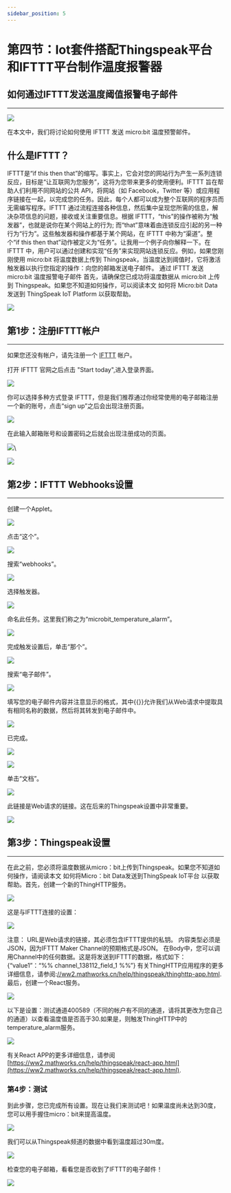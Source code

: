 ```yaml
---
sidebar_position: 5
---
```


# 第四节：Iot套件搭配Thingspeak平台和IFTTT平台制作温度报警器

## 如何通过IFTTT发送温度阈值报警电子邮件
---
![](./images/case_ifttt_01.jpg)



在本文中，我们将讨论如何使用 IFTTT 发送 micro:bit 温度预警邮件。

## 什么是IFTTT？ ##
IFTTT是“if this then that”的缩写。事实上，它会对您的网站行为产生一系列连锁反应，目标是“让互联网为您服务”，这将为您带来更多的使用便利。IFTTT 旨在帮助人们利用不同网站的公共 API，将网站（如 Facebook，Twitter 等）或应用程序链接在一起，以完成您的任务。因此，每个人都可以成为整个互联网的程序员而无需编写程序。IFTTT 通过流程连接各种信息，然后集中呈现您所需的信息，解决杂项信息的问题，接收或关注重要信息。根据 IFTTT，“this”的操作被称为“触发器”，也就是说你在某个网站上的行为; 而“that”意味着由连锁反应引起的另一种行为“行为”。这些触发器和操作都基于某个网站，在 IFTTT 中称为“渠道”。整个“if this then that”动作被定义为“任务”。让我用一个例子向你解释一下。在 IFTTT 中，用户可以通过创建和实现“任务”来实现网站连锁反应。例如，如果您刚刚使用 micro:bit 将温度数据上传到 Thingspeak，当温度达到阈值时，它将激活触发器以执行您指定的操作：向您的邮箱发送电子邮件。
通过 IFTTT 发送 micro:bit 温度报警电子邮件
首先，请确保您已成功将温度数据从 micro:bit 上传到 Thingspeak。如果您不知道如何操作，可以阅读本文 如何将 Micro:bit Data 发送到 ThingSpeak IoT Platform 以获取帮助。

![](./images/case_ifttt_02.png)

## 第1步：注册IFTTT帐户
---
如果您还没有帐户，请先注册一个 [IFTTT](https://ifttt.com/) 帐户。 

打开 IFTTT 官网之后点击 "Start today",进入登录界面。

![](./images/case_ifttt_03.png)

你可以选择多种方式登录 IFTTT，但是我们推荐通过你经常使用的电子邮箱注册一个新的账号，点击“sign up”之后会出现注册页面。

![](./images/case_ifttt_03_1.png)

在此输入邮箱账号和设置密码之后就会出现注册成功的页面。

![](./images/case_ifttt_03_2.png)\



![](./images/case_ifttt_03_3.png)

## 第2步：IFTTT Webhooks设置
---
创建一个Applet。

![](./images/case_ifttt_04.png)

点击“这个”。

![](./images/case_ifttt_05.png)

搜索“webhooks”。

![](./images/case_ifttt_06.png)

选择触发器。

![](./images/case_ifttt_07.png)

命名此任务。这里我们称之为“microbit_temperature_alarm”。

![](./images/case_ifttt_08.png)

完成触发设置后，单击“那个”。

![](./images/case_ifttt_09.png)

搜索“电子邮件”。

![](./images/case_ifttt_10.png)

填写您的电子邮件内容并注意显示的格式，其中{{}}允许我们从Web请求中提取具有相同名称的数据，然后将其转发到电子邮件中。

![](./images/case_ifttt_11.png)

已完成。

![](./images/case_ifttt_12.png)

![](./images/case_ifttt_22.png)

单击“文档”。

![](./images/case_ifttt_13.png)

此链接是Web请求的链接。这在后来的Thingspeak设置中非常重要。


![](./images/case_ifttt_14.png)

## 第3步：Thingspeak设置
---
在此之前，您必须将温度数据从micro：bit上传到Thingspeak。如果您不知道如何操作，请阅读本文 如何将Micro：bit Data发送到ThingSpeak IoT平台 以获取帮助。首先，创建一个新的ThingHTTP服务。

![](./images/case_ifttt_15.png)

这是与IFTTT连接的设置：

 ![](./images/case_ifttt_16.png)

注意：
URL是Web请求的链接，其必须包含IFTTT提供的私钥。
内容类型必须是JSON，因为IFTTT Maker Channel的预期格式是JSON。
在Body中，您可以调用Channel中的任何数据。这是将发送到IFTTT的数据，格式如下：{“value1”：“%% channel_138112_field_1 %%”}
有关ThingHTTP应用程序的更多详细信息，请参阅:[//ww2.mathworks.cn/help/thingspeak/thinghttp-app.html](https://ww2.mathworks.cn/help/thingspeak/thinghttp-app.html). 最后，创建一个React服务。

 ![](./images/case_ifttt_17.png)

以下是设置：测试通道400589（不同的帐户有不同的通道，请将其更改为您自己的通道）以查看温度值是否高于30.如果是，则触发ThingHTTP中的temperature_alarm服务。

 ![](./images/case_ifttt_18.png)

有关React APP的更多详细信息，请参阅 [https://ww2.mathworks.cn/help/thingspeak/react-app.html](https://ww2.mathworks.cn/help/thingspeak/react-app.html).
### 第4步：测试
到此步骤，您已完成所有设置。现在让我们来测试吧！如果温度尚未达到30度，您可以用手握住micro：bit来提高温度。

 ![](./images/case_ifttt_18.png)

我们可以从Thingspeak频道的数据中看到温度超过30m度。

 ![](./images/case_ifttt_19.png)

检查您的电子邮箱，看看您是否收到了IFTTT的电子邮件！

 ![](./images/case_ifttt_20.png)
